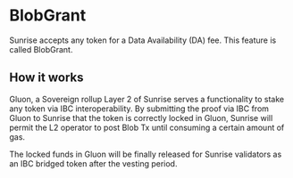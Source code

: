 # BlobGrant

Sunrise accepts any token for a Data Availability (DA) fee. This feature is called BlobGrant.

## How it works

Gluon, a Sovereign rollup Layer 2 of Sunrise serves a functionality to stake any token via IBC interoperability. By submitting the proof via IBC from Gluon to Sunrise that the token is correctly locked in Gluon, Sunrise will permit the L2 operator to post Blob Tx until consuming a certain amount of gas.

The locked funds in Gluon will be finally released for Sunrise validators as an IBC bridged token after the vesting period.

